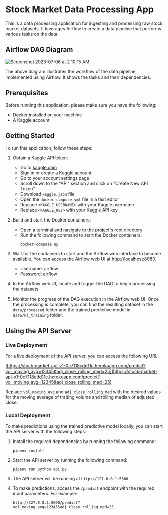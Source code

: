 # Stock Market Data Processing App

This is a data processing application for ingesting and processing raw stock market datasets. It leverages Airflow to create a data pipeline that performs various tasks on the data.

## Airflow DAG Diagram

![Screenshot 2023-07-06 at 2 10 15 AM](https://github.com/amy83762100/stock_market_airflow/assets/76548841/409f9d01-3282-489c-8f2c-c5397c51764a)

The above diagram illustrates the workflow of the data pipeline implemented using Airflow. It shows the tasks and their dependencies.

## Prerequisites

Before running this application, please make sure you have the following:

- Docker installed on your machine
- A Kaggle account

## Getting Started

To run this application, follow these steps:

1. Obtain a Kaggle API token:
   - Go to [kaggle.com](https://www.kaggle.com)
   - Sign in or create a Kaggle account
   - Go to your account settings page
   - Scroll down to the "API" section and click on "Create New API Token"
   - Download `kaggle.json` file
   - Open the `docker-compose.yml` file in a text editor
   - Replace `<KAGGLE_USERNAME>` with your Kaggle username
   - Replace `<KAGGLE_KEY>` with your Kaggle API key

2. Build and start the Docker containers:
   - Open a terminal and navigate to the project's root directory
   - Run the following command to start the Docker containers:
     ```
     docker-compose up
     ```

3. Wait for the containers to start and the Airflow web interface to become available. You can access the Airflow web UI at [http://localhost:8080](http://localhost:8080).
   - Username: airflow
   - Password: airflow

4. In the Airflow web UI, locate and trigger the DAG to begin processing the datasets.

5. Monitor the progress of the DAG execution in the Airflow web UI. Once the processing is complete, you can find the resulting dataset in the `data/processed` folder and the trained predictive model in `data/ml_training` folder.

## Using the API Server

### Live Deployment

For a live deployment of the API server, you can access the following URL:

[https://stock-market-api-v1-0c7118cdd11c.herokuapp.com/predict?vol_moving_avg=12345&adj_close_rolling_med=25](https://stock-market-api-v1-0c7118cdd11c.herokuapp.com/predict?vol_moving_avg=12345&adj_close_rolling_med=25)

Replace `vol_moving_avg` and `adj_close_rolling_med` with the desired values for the moving average of trading volume and rolling median of adjusted close.

### Local Deployment

To make predictions using the trained predictive model locally, you can start the API server with the following steps:

1. Install the required dependencies by running the following command:
   ```
   pipenv install
   ```

2. Start the API server by running the following command:
   ```
   pipenv run python api.py
   ```


3. The API server will be running at `http://127.0.0.1:5000`.

4. To make predictions, access the `/predict` endpoint with the required input parameters. For example:
   ```
   http://127.0.0.1:5000/predict?vol_moving_avg=12345&adj_close_rolling_med=25
   ```